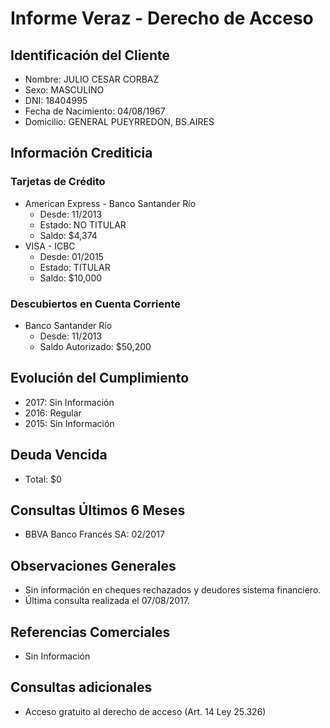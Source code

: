 # Informe Veraz - Derecho de Acceso

## Identificación del Cliente
- Nombre: JULIO CESAR CORBAZ
- Sexo: MASCULINO
- DNI: 18404995
- Fecha de Nacimiento: 04/08/1967
- Domicilio: GENERAL PUEYRREDON, BS.AIRES

## Información Crediticia
### Tarjetas de Crédito
- American Express - Banco Santander Río
  - Desde: 11/2013
  - Estado: NO TITULAR
  - Saldo: $4,374
- VISA - ICBC
  - Desde: 01/2015
  - Estado: TITULAR
  - Saldo: $10,000

### Descubiertos en Cuenta Corriente
- Banco Santander Río
  - Desde: 11/2013
  - Saldo Autorizado: $50,200

## Evolución del Cumplimiento
- 2017: Sin Información
- 2016: Regular
- 2015: Sin Información

## Deuda Vencida
- Total: $0

## Consultas Últimos 6 Meses
- BBVA Banco Francés SA: 02/2017

## Observaciones Generales
- Sin información en cheques rechazados y deudores sistema financiero.
- Última consulta realizada el 07/08/2017.

## Referencias Comerciales
- Sin Información

## Consultas adicionales
- Acceso gratuito al derecho de acceso (Art. 14 Ley 25.326)
